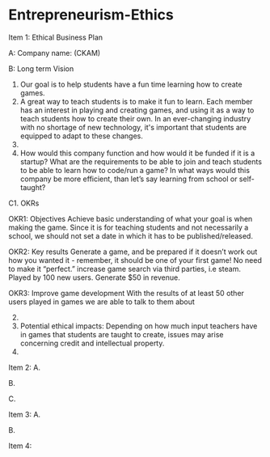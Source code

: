 # Entrepreneurism-Ethics
Item 1: Ethical Business Plan

A: Company name: (CKAM)

B: Long term Vision
1. Our goal is to help students have a fun time learning how to create games.
2. A great way to teach students is to make it fun to learn. Each member has an interest in playing and creating games, and using it as a way to teach students how to create their own. In an ever-changing industry with no shortage of new technology, it's important that students are equipped to adapt to these changes.
3.
4. How would this company function and how would it be funded if it is a startup? What are the requirements to be able to join and teach students to be able to learn how to code/run a game? In what ways would this company be more efficient, than let’s say learning from school or self-taught?


C1. OKRs

OKR1: Objectives
Achieve basic understanding of what your goal is when making the game. Since it is for teaching students and not necessarily a school, we should not set a date in which it has to be published/released. 

OKR2: Key results 
Generate a game, and be prepared if it doesn’t work out how you wanted it - remember, it should be one of your first game! No need to make it “perfect.” increase game search via third parties, i.e steam. Played by 100 new users. Generate $50 in revenue. 

OKR3: Improve game development
With the results of at least 50 other users played in games we are able to talk to them about 

2.
3. Potential ethical impacts: Depending on how much input teachers have in games that students are taught to create, issues may arise concerning credit and intellectual property.
4.

Item 2:
A.

B.

C.

Item 3:
A.

B.

Item 4:


